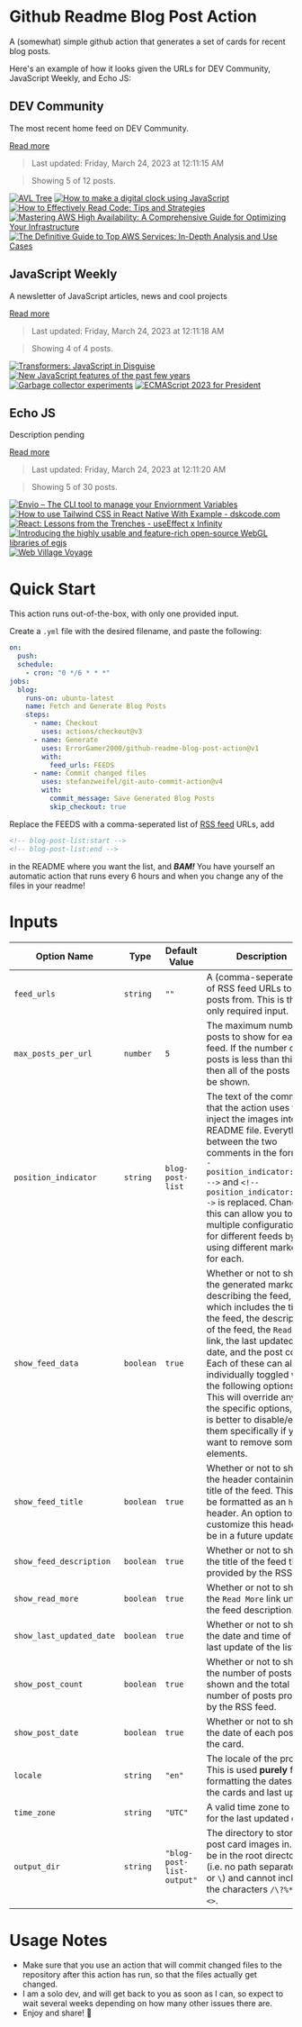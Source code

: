 # Github Readme Blog Post Action

A (somewhat) simple github action that generates a set of cards for recent blog posts.

Here's an example of how it looks given the URLs for DEV Community, JavaScript Weekly, and Echo JS:

<!-- post-list:start -->
## DEV Community

The most recent home feed on DEV Community.

[Read more](https://dev.to)
> Last updated: Friday, March 24, 2023 at 12:11:15 AM

> Showing 5 of 12 posts.

[![AVL Tree](https://raw.githubusercontent.com/ErrorGamer2000/github-readme-blog-post-action/main/generated_files/DEV_Community/AVL_Tree.svg)](https://dev.to/codeninjausman/avl-tree-46o2)
[![How to make a digital clock using JavaScript](https://raw.githubusercontent.com/ErrorGamer2000/github-readme-blog-post-action/main/generated_files/DEV_Community/How_to_make_a_digital_clock_using_JavaScript.svg)](https://dev.to/michaelburrows/how-to-make-a-digital-clock-using-javascript-4lja)
[![How to Effectively Read Code: Tips and Strategies](https://raw.githubusercontent.com/ErrorGamer2000/github-readme-blog-post-action/main/generated_files/DEV_Community/How_to_Effectively_Read_Code__Tips_and_Strategies.svg)](https://dev.to/bhavin9920/how-to-effectively-read-code-tips-and-strategies-1df5)
[![Mastering AWS High Availability: A Comprehensive Guide for Optimizing Your Infrastructure](https://raw.githubusercontent.com/ErrorGamer2000/github-readme-blog-post-action/main/generated_files/DEV_Community/Mastering_AWS_High_Availability__A_Comprehensive_Guide_for_Optimizing_Your_Infrastructure.svg)](https://dev.to/aws-builders/mastering-aws-high-availability-a-comprehensive-guide-for-optimizing-your-infrastructure-1eok)
[![The Definitive Guide to Top AWS Services: In-Depth Analysis and Use Cases](https://raw.githubusercontent.com/ErrorGamer2000/github-readme-blog-post-action/main/generated_files/DEV_Community/The_Definitive_Guide_to_Top_AWS_Services__In-Depth_Analysis_and_Use_Cases.svg)](https://dev.to/aws-builders/the-definitive-guide-to-top-aws-services-in-depth-analysis-and-use-cases-2fm0)


## JavaScript Weekly

A newsletter of JavaScript articles, news and cool projects

[Read more](https://javascriptweekly.com/)
> Last updated: Friday, March 24, 2023 at 12:11:18 AM

> Showing 4 of 4 posts.

[![Transformers: JavaScript in Disguise](https://raw.githubusercontent.com/ErrorGamer2000/github-readme-blog-post-action/main/generated_files/JavaScript_Weekly/Transformers__JavaScript_in_Disguise.svg)](https://javascriptweekly.com/issues/630)
[![New JavaScript features of the past few years](https://raw.githubusercontent.com/ErrorGamer2000/github-readme-blog-post-action/main/generated_files/JavaScript_Weekly/New_JavaScript_features_of_the_past_few_years.svg)](https://javascriptweekly.com/issues/629)
[![Garbage collector experiments](https://raw.githubusercontent.com/ErrorGamer2000/github-readme-blog-post-action/main/generated_files/JavaScript_Weekly/Garbage_collector_experiments.svg)](https://javascriptweekly.com/issues/628)
[![ECMAScript 2023 for President](https://raw.githubusercontent.com/ErrorGamer2000/github-readme-blog-post-action/main/generated_files/JavaScript_Weekly/ECMAScript_2023_for_President.svg)](https://javascriptweekly.com/issues/627)


## Echo JS

Description pending

[Read more](
http://www.echojs.com
)
> Last updated: Friday, March 24, 2023 at 12:11:20 AM

> Showing 5 of 30 posts.

[![
Envio – The CLI tool to manage your Enviornment Variables
](https://raw.githubusercontent.com/ErrorGamer2000/github-readme-blog-post-action/main/generated_files/_Echo_JS_/_Envio_–_The_CLI_tool_to_manage_your_Enviornment_Variables_.svg)](
http://www.echojs.com/news/41603
)
[![How to use Tailwind CSS in React Native With Example - dskcode.com](https://raw.githubusercontent.com/ErrorGamer2000/github-readme-blog-post-action/main/generated_files/_Echo_JS_/How_to_use_Tailwind_CSS_in_React_Native_With_Example_-_dskcode.com.svg)](https://dskcode.com/how-to-use-tailwind-css-in-react-native-with-example)
[![React: Lessons from the Trenches - useEffect x Infinity](https://raw.githubusercontent.com/ErrorGamer2000/github-readme-blog-post-action/main/generated_files/_Echo_JS_/React__Lessons_from_the_Trenches_-_useEffect_x_Infinity.svg)](https://dev.to/codux/react-lessons-from-the-trenches-useeffect-x-infinity-1e3d)
[![Introducing the highly usable and feature-rich open-source WebGL libraries of egjs](https://raw.githubusercontent.com/ErrorGamer2000/github-readme-blog-post-action/main/generated_files/_Echo_JS_/Introducing_the_highly_usable_and_feature-rich_open-source_WebGL_libraries_of_egjs.svg)](https://medium.com/naver-fe-platform/introducing-the-highly-usable-and-feature-rich-open-source-webgl-libraries-of-egjs-ea1c73341b3e)
[![Web Village Voyage](https://raw.githubusercontent.com/ErrorGamer2000/github-readme-blog-post-action/main/generated_files/_Echo_JS_/Web_Village_Voyage.svg)](https://www.youtube.com/channel/UCrYp-z-6BvFC6P3009q0peg)


<!-- post-list:end -->

# Quick Start

This action runs out-of-the-box, with only one provided input.

Create a `.yml` file with the desired filename, and paste the following:

```yml
on:
  push:
  schedule:
    - cron: "0 */6 * * *"
jobs:
  blog:
    runs-on: ubuntu-latest
    name: Fetch and Generate Blog Posts
    steps:
      - name: Checkout
        uses: actions/checkout@v3
      - name: Generate
        uses: ErrorGamer2000/github-readme-blog-post-action@v1
        with:
          feed_urls: FEEDS
      - name: Commit changed files
        uses: stefanzweifel/git-auto-commit-action@v4
        with:
          commit_message: Save Generated Blog Posts
          skip_checkout: true
```

Replace the FEEDS with a comma-seperated list of [RSS feed](https://rss.com/blog/how-do-rss-feeds-work/) URLs, add

```md
<!-- blog-post-list:start -->
<!-- blog-post-list:end -->
```

in the README where you want the list, and **_BAM!_** You have yourself an automatic action that runs every 6 hours and when you change any of the files in your readme!

# Inputs

<table>
  <thead>
    <tr>
      <th>Option Name</th>
      <th>Type</th>
      <th>Default Value</th>
      <th>Description</th>
    </tr>
  </thead>
  <tbody>
    <tr>
      <td><code>feed_urls</code></td>
      <td><code>string</code></td>
      <td><code>""</code></td>
      <td>A (comma-seperated) list of RSS feed URLs to load posts from. This is the only required input.</td>
    </tr>
    <tr>
      <td><code>max_posts_per_url</code></td>
      <td><code>number</code></td>
      <td><code>5</code></td>
      <td>The maximum number of posts to show for each feed. If the number of posts is less than this, then all of the posts will be shown.</td>
    </tr>
    <tr>
      <td><code>position_indicator</code></td>
      <td><code>string</code></td>
      <td><code>blog-post-list</code></td>
      <td>The text of the comments that the action uses to inject the images into the README file. Everything between the two comments in the form <code>&lt;!-- position_indicator:start --&gt;</code> and <code>&lt;!-- position_indicator:end --&gt;</code> is replaced. Changing this can allow you to use multiple configurations for different feeds by using different markers for each.</td>
    </tr>
    <tr>
      <td><code>show_feed_data</code></td>
      <td><code>boolean</code></td>
      <td><code>true</code></td>
      <td>Whether or not to show the generated markdown describing the feed, which includes the title of the feed, the description of the feed, the <code>Read More</code> link, the last updated date, and the post count. Each of these can also be individually toggled with the following options. This will override any of the specific options, so it is better to disable/enable them specifically if you want to remove some elements.</td>
    </tr>
    <tr>
      <td><code>show_feed_title</code></td>
      <td><code>boolean</code></td>
      <td><code>true</code></td>
      <td>Whether or not to show the header containing the title of the feed. This will be formatted as an <code>h2</code> header. An option to customize this header will be in a future update.</td>
    </tr>
    <tr>
      <td><code>show_feed_description</code></td>
      <td><code>boolean</code></td>
      <td><code>true</code></td>
      <td>Whether or not to show the title of the feed that is provided by the RSS feed.</td>
    </tr>
    <tr>
      <td><code>show_read_more</code></td>
      <td><code>boolean</code></td>
      <td><code>true</code></td>
      <td>Whether or not to show the <code>Read More</code> link under the feed description.</td>
    </tr>
    <tr>
      <td><code>show_last_updated_date</code></td>
      <td><code>boolean</code></td>
      <td><code>true</code></td>
      <td>Whether or not to show the date and time of the last update of the list.</td>
    </tr>
    <tr>
      <td><code>show_post_count</code></td>
      <td><code>boolean</code></td>
      <td><code>true</code></td>
      <td>Whether or not to show the number of posts shown and the total number of posts provided by the RSS feed.</td>
    </tr>
    <tr>
      <td><code>show_post_date</code></td>
      <td><code>boolean</code></td>
      <td><code>true</code></td>
      <td>Whether or not to show the date of each post on the card.</td>
    </tr>
    <tr>
      <td><code>locale</code></td>
      <td><code>string</code></td>
      <td><code>"en"</code></td>
      <td>The locale of the project. This is used <strong>purely</strong> for formatting the dates of the cards and last update.</td>
    </tr>
    <tr>
      <td><code>time_zone</code></td>
      <td><code>string</code></td>
      <td><code>"UTC"</code></td>
      <td>A valid time zone to use for the last updated date.</td>
    </tr>
    <tr>
      <td><code>output_dir</code></td>
      <td><code>string</code></td>
      <td><code>"blog-post-list-output"</code></td>
      <td>The directory to store the post card images in. Must be in the root directory (i.e. no path separators <code>/</code> or <code>\</code>) and cannot include the characters <code>/\?%*:|"&lt;&gt;</code>.</td>
    </tr>
<!--
    <tr>
      <td><code></code></td>
      <td><cde></cde></td>
      <td><code></code></td>
      <td></td>
    </tr>
-->
  </tbody>
</table>

# Usage Notes

- Make sure that you use an action that will commit changed files to the repository after this action has run, so that the files actually get changed.
- I am a solo dev, and will get back to you as soon as I can, so expect to wait several weeks depending on how many other issues there are.
- Enjoy and share! 🤗
